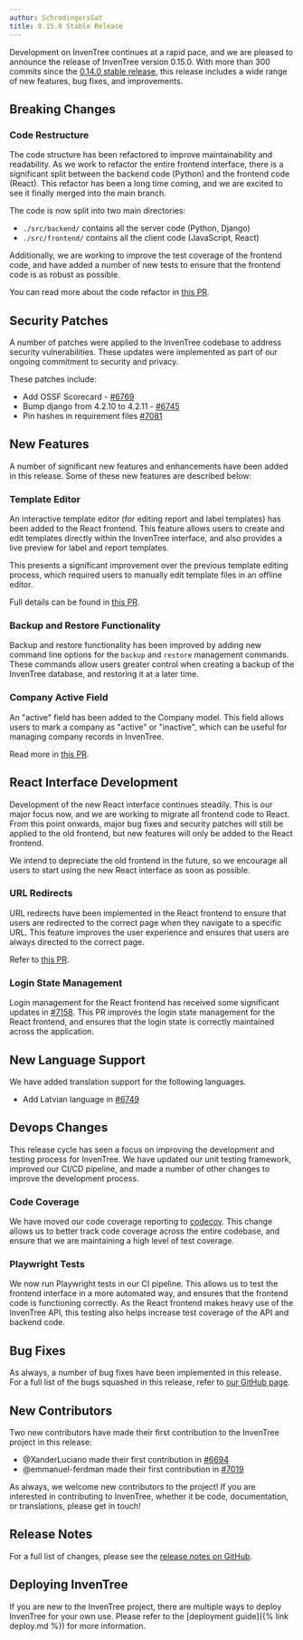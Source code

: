 ```yaml
---
author: SchrodingersGat
title: 0.15.0 Stable Release
---
```


Development on InvenTree continues at a rapid pace, and we are pleased to announce the release of InvenTree version 0.15.0. With more than 300 commits since the [0.14.0 stable release](/blog/2024/03/02/0.14.0), this release includes a wide range of new features, bug fixes, and improvements.

## Breaking Changes

### Code Restructure

The code structure has been refactored to improve maintainability and readability. As we work to refactor the entire frontend interface, there is a significant split between the backend code (Python) and the frontend code (React). This refactor has been a long time coming, and we are excited to see it finally merged into the main branch.

The code is now split into two main directories:

- `./src/backend/` contains all the server code (Python, Django)
- `./src/frontend/` contains all the client code (JavaScript, React)

Additionally, we are working to improve the test coverage of the frontend code, and have added a number of new tests to ensure that the frontend code is as robust as possible.

You can read more about the code refactor in [this PR](https://github.com/inventree/InvenTree/pull/5582).

## Security Patches

A number of patches were applied to the InvenTree codebase to address security vulnerabilities. These updates were implemented as part of our ongoing commitment to security and privacy.

These patches include:

- Add OSSF Scorecard - [#6769](https://github.com/inventree/InvenTree/pull/6769)
- Bump django from 4.2.10 to 4.2.11 - [#6745](https://github.com/inventree/InvenTree/pull/6745)
- Pin hashes in requirement files [#7081](https://github.com/inventree/InvenTree/pull/7081)

## New Features

A number of significant new features and enhancements have been added in this release. Some of these new features are described below:

### Template Editor

An interactive template editor (for editing report and label templates) has been added to the React frontend. This feature allows users to create and edit templates directly within the InvenTree interface, and also provides a live preview for label and report templates.

This presents a significant improvement over the previous template editing process, which required users to manually edit template files in an offline editor.

Full details can be found in [this PR](https://github.com/inventree/InvenTree/pull/6541).

### Backup and Restore Functionality

Backup and restore functionality has been improved by adding new command line options for the `backup` and `restore` management commands. These commands allow users greater control when creating a backup of the InvenTree database, and restoring it at a later time.

### Company Active Field

An "active" field has been added to the Company model. This field allows users to mark a company as "active" or "inactive", which can be useful for managing company records in InvenTree.

Read more in [this PR](https://github.com/inventree/InvenTree/pull/7024).

## React Interface Development

Development of the new React interface continues steadily. This is our major focus now, and we are working to migrate all frontend code to React. From this point onwards, major bug fixes and security patches will still be applied to the old frontend, but new features will only be added to the React frontend.

We intend to depreciate the old frontend in the future, so we encourage all users to start using the new React interface as soon as possible.

### URL Redirects

URL redirects have been implemented in the React frontend to ensure that users are redirected to the correct page when they navigate to a specific URL. This feature improves the user experience and ensures that users are always directed to the correct page.

Refer to [this PR](https://github.com/inventree/InvenTree/pull/6872).

### Login State Management

Login management for the React frontend has received some significant updates in [#7158](https://github.com/inventree/InvenTree/pull/7158). This PR improves the login state management for the React frontend, and ensures that the login state is correctly maintained across the application.

## New Language Support

We have added translation support for the following languages.

- Add Latvian language in [#6749](https://github.com/inventree/InvenTree/pull/6749)

## Devops Changes

This release cycle has seen a focus on improving the development and testing process for InvenTree. We have updated our unit testing framework, improved our CI/CD pipeline, and made a number of other changes to improve the development process.

### Code Coverage

We have moved our code coverage reporting to [codecov](https://app.codecov.io/gh/inventree/InvenTree). This change allows us to better track code coverage across the entire codebase, and ensure that we are maintaining a high level of test coverage.

### Playwright Tests

We now run Playwright tests in our CI pipeline. This allows us to test the frontend interface in a more automated way, and ensures that the frontend code is functioning correctly. As the React frontend makes heavy use of the InvenTree API, this testing also helps increase test coverage of the API and backend code.

## Bug Fixes

As always, a number of bug fixes have been implemented in this release. For a full list of the bugs squashed in this release, refer to [our GitHub page](https://github.com/inventree/InvenTree/pulls?q=is%3Apr+milestone%3A0.15.0+label%3Abug+).

## New Contributors

Two new contributors have made their first contribution to the InvenTree project in this release:

- @XanderLuciano made their first contribution in [#6694](https://github.com/inventree/InvenTree/pull/6694)
- @emmanuel-ferdman made their first contribution in [#7019](https://github.com/inventree/InvenTree/pull/7019)

As always, we welcome new contributors to the project! If you are interested in contributing to InvenTree, whether it be code, documentation, or translations, please get in touch!

## Release Notes

For a full list of changes, please see the [release notes on GitHub](https://github.com/inventree/InvenTree/releases/tag/0.15.0).

## Deploying InvenTree

If you are new to the InvenTree project, there are multiple ways to deploy InvenTree for your own use. Please refer to the [deployment guide]({% link deploy.md %}) for more information.
